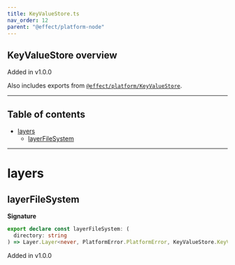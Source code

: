 ```yaml
---
title: KeyValueStore.ts
nav_order: 12
parent: "@effect/platform-node"
---
```


## KeyValueStore overview

Added in v1.0.0

Also includes exports from [`@effect/platform/KeyValueStore`](https://effect-ts.github.io/platform/platform/KeyValueStore.ts.html).

---

<h2 class="text-delta">Table of contents</h2>

- [layers](#layers)
  - [layerFileSystem](#layerfilesystem)

---

# layers

## layerFileSystem

**Signature**

```ts
export declare const layerFileSystem: (
  directory: string
) => Layer.Layer<never, PlatformError.PlatformError, KeyValueStore.KeyValueStore>
```

Added in v1.0.0
